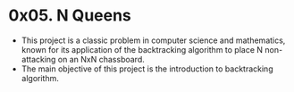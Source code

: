 # 0x05. N Queens
- This project is a classic problem in computer science and mathematics, known for its application of the backtracking algorithm to place N non-attacking on an NxN chassboard.
- The main objective of this project is the introduction to backtracking algorithm.